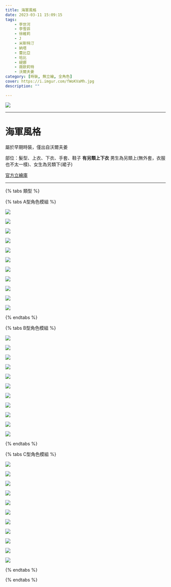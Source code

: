 ```yaml
---
title: 海軍風格
date: 2023-03-11 15:09:15
tags:
    - 李世河
    - 李雪菲
    - 徐維莉
    - J
    - 米斯特汀
    - 納塔
    - 蕾比亞
    - 哈比
    - 緹娜
    - 薇歐莉特
    - 沃爾夫姜
category: [時裝, 無立繪, 全角色]
cover: https://i.imgur.com/fWoKVaMh.jpg
description: ""

---
```


![](https://i.imgur.com/fWoKVaM.jpg)

---

# 海軍風格

屬於早期時裝，僅出自沃爾夫姜

部位：髮型、上衣、下衣、手套、鞋子
**有另類上下衣**
男生為另類上(無外套，衣服也不太一樣)、女生為另類下(裙子)

[官方立繪庫](https://www.naddic.co.kr/ko/game/cls/fansitekit)

---

{% tabs 類型 %}
<!-- tab 模組A型-->
{% tabs A型角色模組 %}
<!-- tab 李世河(Seha)-->
[![](https://i.imgur.com/SYIinul.png)](https://i.imgur.com/SYIinul.png)
<!-- endtab -->
<!-- tab 李雪菲(Seulbi)-->
[![](https://i.imgur.com/nq3WaA4.png)](https://i.imgur.com/nq3WaA4.png)
<!-- endtab -->
<!-- tab 徐維莉(Yuri)-->
[![](https://i.imgur.com/3LsiRbN.png)](https://i.imgur.com/3LsiRbN.png)
<!-- endtab -->
<!-- tab J-->
[![](https://i.imgur.com/17Dei3C.png)](https://i.imgur.com/17Dei3C.png)
<!-- endtab -->
<!-- tab 米斯特汀(Tein)-->
[![](https://i.imgur.com/RdrSxBJ.png)](https://i.imgur.com/RdrSxBJ.png)
<!-- endtab -->
<!-- tab 納塔(Nata)-->
[![](https://i.imgur.com/S6M4XWf.png)](https://i.imgur.com/S6M4XWf.png)
<!-- endtab -->
<!-- tab 蕾比雅(Levia)-->
[![](https://i.imgur.com/HAtTIVD.png)](https://i.imgur.com/HAtTIVD.png)
<!-- endtab -->
<!-- tab 哈比(Harpy)-->
[![](https://i.imgur.com/D87aE4s.png)](https://i.imgur.com/D87aE4s.png)
<!-- endtab -->
<!-- tab 緹娜(Tina)-->
[![](https://i.imgur.com/B5RfDgL.png)](https://i.imgur.com/B5RfDgL.png)
<!-- endtab -->
<!-- tab 薇歐莉特(Violet)-->
[![](https://i.imgur.com/rSNa45G.png)](https://i.imgur.com/rSNa45G.png)
<!-- endtab -->
<!-- tab 沃爾夫姜(Wolfgang)-->
[![](https://i.imgur.com/5OYuoS9.png)](https://i.imgur.com/5OYuoS9.png)
<!-- endtab -->
{% endtabs %}
<!-- endtab -->

<!-- tab 模組B型-->
{% tabs B型角色模組 %}
<!-- tab 李世河(Seha)-->
[![](https://i.imgur.com/98NjOJw.png)](https://i.imgur.com/98NjOJw.png)
<!-- endtab -->
<!-- tab 李雪菲(Seulbi)-->
[![](https://i.imgur.com/4hmgy67.png)](https://i.imgur.com/4hmgy67.png)
<!-- endtab -->
<!-- tab 徐維莉(Yuri)-->
[![](https://i.imgur.com/LtEpsYP.png)](https://i.imgur.com/LtEpsYP.png)
<!-- endtab -->
<!-- tab J-->
[![](https://i.imgur.com/MUc5IRk.png)](https://i.imgur.com/MUc5IRk.png)
<!-- endtab -->
<!-- tab 米斯特汀(Tein)-->
[![](https://i.imgur.com/CVRZsQX.png)](https://i.imgur.com/CVRZsQX.png)
<!-- endtab -->
<!-- tab 納塔(Nata)-->
[![](https://i.imgur.com/SBgDNeh.png)](https://i.imgur.com/SBgDNeh.png)
<!-- endtab -->
<!-- tab 蕾比雅(Levia)-->
[![](https://i.imgur.com/iBNLkgL.png)](https://i.imgur.com/iBNLkgL.png)
<!-- endtab -->
<!-- tab 哈比(Harpy)-->
[![](https://i.imgur.com/P3IpD3H.png)](https://i.imgur.com/P3IpD3H.png)
<!-- endtab -->
<!-- tab 緹娜(Tina)-->
[![](https://i.imgur.com/x2x2VHU.png)](https://i.imgur.com/x2x2VHU.png)
<!-- endtab -->
<!-- tab 薇歐莉特(Violet)-->
[![](https://i.imgur.com/xYg65Wk.png)](https://i.imgur.com/xYg65Wk.png)
<!-- endtab -->
<!-- tab 沃爾夫姜(Wolfgang)-->
[![](https://i.imgur.com/3ySu16I.png)](https://i.imgur.com/3ySu16I.png)
<!-- endtab -->
{% endtabs %}
<!-- endtab -->

<!-- tab 模組C型-->
{% tabs C型角色模組 %}
<!-- tab 李世河(Seha)-->
[![](https://i.imgur.com/HYbsSjr.png)](https://i.imgur.com/HYbsSjr.png)
<!-- endtab -->
<!-- tab 李雪菲(Seulbi)-->
[![](https://i.imgur.com/Ld24PoB.png)](https://i.imgur.com/Ld24PoB.png)
<!-- endtab -->
<!-- tab 徐維莉(Yuri)-->
[![](https://i.imgur.com/FeaK7at.png)](https://i.imgur.com/FeaK7at.png)
<!-- endtab -->
<!-- tab J-->
[![](https://i.imgur.com/8EKgSHR.png)](https://i.imgur.com/8EKgSHR.png)
<!-- endtab -->
<!-- tab 米斯特汀(Tein)-->
[![](https://i.imgur.com/KMTkWCj.png)](https://i.imgur.com/KMTkWCj.png)
<!-- endtab -->
<!-- tab 納塔(Nata)-->
[![](https://i.imgur.com/NHQqDPU.png)](https://i.imgur.com/NHQqDPU.png)
<!-- endtab -->
<!-- tab 蕾比雅(Levia)-->
[![](https://i.imgur.com/VzFUHR0.png)](https://i.imgur.com/VzFUHR0.png)
<!-- endtab -->
<!-- tab 哈比(Harpy)-->
[![](https://i.imgur.com/yOAHs8n.png)](https://i.imgur.com/yOAHs8n.png)
<!-- endtab -->
<!-- tab 緹娜(Tina)-->
[![](https://i.imgur.com/qfuALV0.png)](https://i.imgur.com/qfuALV0.png)
<!-- endtab -->
<!-- tab 薇歐莉特(Violet)-->
[![](https://i.imgur.com/8cveJwh.png)](https://i.imgur.com/8cveJwh.png)
<!-- endtab -->
<!-- tab 沃爾夫姜(Wolfgang)-->
[![](https://i.imgur.com/ja6TnTx.png)](https://i.imgur.com/ja6TnTx.png)
<!-- endtab -->
{% endtabs %}
<!-- endtab -->

{% endtabs %}
